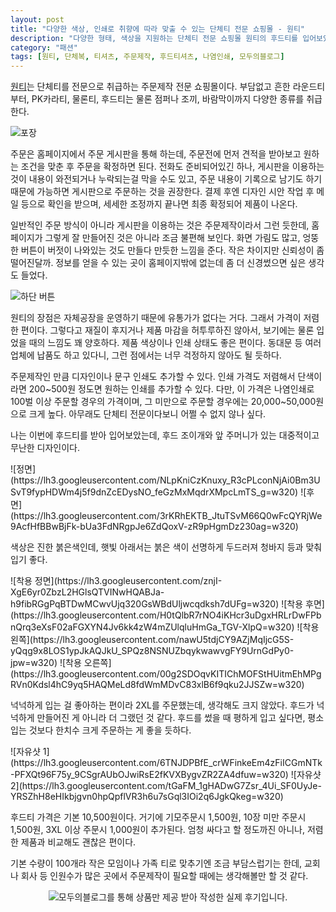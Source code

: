 ```yaml
---
layout: post
title: "다양한 색상, 인쇄로 취향에 따라 맞출 수 있는 단체티 전문 쇼핑몰 - 원티"
description: "다양한 형태, 색상을 지원하는 단체티 전문 쇼핑몰 원티의 후드티를 입어보았다."
category: "패션"
tags: [원티, 단체복, 티셔츠, 주문제작, 후드티셔츠, 나염인쇄, 모두의블로그]
---
```


[원티](http://onetee.co.kr)는 단체티를 전문으로 취급하는 주문제작 전문 쇼핑몰이다.
부담없고 흔한 라운드티부터, PK카라티, 물론티, 후드티는 물론 점퍼나 조끼, 바람막이까지 다양한 종류를 취급한다.

![포장](https://lh3.googleusercontent.com/SuHXhXVm0Z2YeoDsX_QhFcr-IqqZzoAZtp1a8DnJoOA1-B8JtAfB6yEVcXKyHY6PhPzCb_5pymagmQ=s560 "배송은 비닐 포장으로 온다.")

주문은 홈페이지에서 주문 게시판을 통해 하는데,
주문전에 먼저 견적을 받아보고 원하는 조건을 맞춘 후 주문을 확정하면 된다.
전화도 준비되어있긴 하나,
게시판을 이용하는 것이 내용이 와전되거나 누락되는걸 막을 수도 있고,
주문 내용이 기록으로 남기도 하기 때문에
가능하면 게시판으로 주문하는 것을 권장한다.
결제 후엔 디자인 시안 작업 후 메일 등으로 확인을 받으며,
세세한 조정까지 끝나면 최종 확정되어 제품이 나온다.

일반적인 주문 방식이 아니라 게시판을 이용하는 것은 주문제작이라서 그런 듯한데,
홈페이지가 그렇게 잘 만들어진 것은 아니라 조금 불편해 보인다.
화면 가림도 많고, 엉뚱한 버튼이 버젓이 나와있는 것도 만들다 만듯한 느낌을 준다.
작은 차이지만 신뢰성이 좀 떨어진달까.
정보를 얻을 수 있는 곳이 홈페이지밖에 없는데 좀 더 신경썼으면 싶은 생각도 들었다.

![하단 버튼](https://lh3.googleusercontent.com/XDE9CpPxU9WJaDO9i-n_fyGuUQ51jqPosjLAtW9jVh2KrtEsU4lpVR8N0VvZTCi9z-QZDTLYFuCeZQ=s560 "○○○으로 된 표기나 동작하지 않는 것 등은 사이트의 신뢰성을 떨어뜨린다.")

원티의 장점은 자체공장을 운영하기 때문에 유통가가 없다는 거다.
그래서 가격이 저렴한 편이다.
그렇다고 재질이 후지거나 제품 마감을 허투루하진 않아서,
보기에는 물론 입었을 때의 느낌도 꽤 양호하다.
제품 색상이나 인쇄 상태도 좋은 편이다.
동대문 등 여러 업체에 납품도 하고 있다니,
그런 점에서는 너무 걱정하지 않아도 될 듯하다.

주문제작인 만큼 디자인이나 문구 인쇄도 추가할 수 있다.
인쇄 가격도 저렴해서 단색이라면 200~500원 정도면 원하는 인쇄를 추가할 수 있다.
다만, 이 가격은 나염인쇄로 100벌 이상 주문할 경우의 가격이며,
그 미만으로 주문할 경우에는 20,000~50,000원으로 크게 높다.
아무래도 단체티 전문이다보니 어쩔 수 없지 않나 싶다.

나는 이번에 후드티를 받아 입어보았는데,
후드 조이개와 앞 주머니가 있는 대중적이고 무난한 디자인이다.

<p class="center" markdown="1">
![정면](https://lh3.googleusercontent.com/NLpKniCzKnuxy_R3cPLconNjAi0Bm3USvT9fypHDWm4j5f9dnZcEDysNO_feGzMxMqdrXMpcLmTS_g=w320)
![후면](https://lh3.googleusercontent.com/3rKRhEKTB_JtuTSvM66Q0wFcQYRjWe9AcfHfBBwBjFk-bUa3FdNRgpJe6ZdQoxV-zR9pHgmDz230ag=w320)
</p>

색상은 진한 붉은색인데,
햇빛 아래서는 붉은 색이 선명하게 두드러져 청바지 등과 맞춰 입기 좋다.

<p class="center" markdown="1">
![착용 정면](https://lh3.googleusercontent.com/znjI-XgE6yr0ZbzL2HGlsQTVINwHQABJa-h9fibRGgPqBTDwMCwvUjq320GsWBdUljwcqdksh7dUFg=w320)
![착용 후면](https://lh3.googleusercontent.com/H0tQlbR7rNO4iKHcr3uDgxHRLrDwFPbnQrq3eXsF02aFGXYN4Jv6kk4zW4mZUlqluHmGa_TGV-XlpQ=w320)
![착용 왼쪽](https://lh3.googleusercontent.com/nawU5tdjCY9AZjMqIjcG5S-yQqg9x8LOS1ypJkAQJkU_SPQz8NSNUZbqykwawvgFY9UrnGdPy0-jpw=w320)
![착용 오른쪽](https://lh3.googleusercontent.com/00g2SDOqvKITIChMOFStHUitmEhMPgRVn0Kdsl4hC9yq5HAQMeLd8fdWmMDvC83xlB6f9qku2JJSZw=w320)
</p>

넉넉하게 입는 걸 좋아하는 편이라 2XL를 주문했는데, 생각해도 크지 않았다.
후드가 넉넉하게 만들어진 게 아니라 더 그랬던 것 같다.
후드를 썼을 때 평하게 입고 싶다면, 평소 입는 것보다 한치수 크게 주문하는 게 좋을 듯하다.

<p class="center" markdown="1">
![자유샷 1](https://lh3.googleusercontent.com/6TNJDPBfE_crWFinkeEm4zFiICGmNTk-PFXQt96F75y_9CSgrAUbOJwiRsE2fKVXBygvZR2ZA4dfuw=w320)
![자유샷 2](https://lh3.googleusercontent.com/tGaFM_1gHADwG7Zsr_4Ui_SF0UyJe-YRSZhH8eHIkbjgvn0hpQpflVR3h6u7sGql3IOi2q6JgkQkeg=w320)
</p>

후드티 가격은 기본 10,500원이다.
거기에 기모주문시 1,500원,
10장 미만 주문시 1,500원,
3XL 이상 주문시 1,000원이 추가된다.
엄청 싸다고 할 정도까진 아니나,
저렴한 제품과 비교해도 괜찮은 편이다.

기본 수량이 100개라 작은 모임이나 가족 티로 맞추기엔 조금 부담스럽기는 한데,
교회나 회사 등 인원수가 많은 곳에서 주문제작이 필요할 때에는
생각해볼만 할 것 같다.



<center><img src="https://moduad.com/img/sponser_img.php?mb_mb=reznoagmailcom&wr_wr=254323&bo_table=fashion&p_wr_wr=25076" alt="모두의블로그를 통해 상품만 제공 받아 작성한 실제 후기입니다." /></center>
